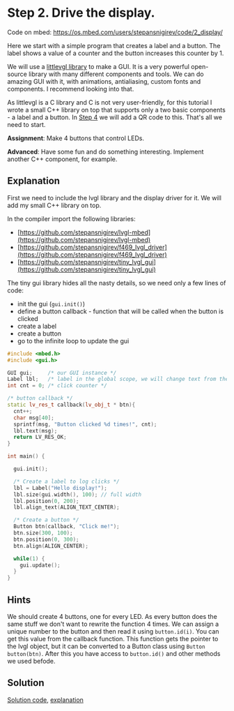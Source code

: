 # Step 2. Drive the display.

Code on mbed: https://os.mbed.com/users/stepansnigirev/code/2_display/

Here we start with a simple program that creates a label and a button. The label shows a value of a counter and the button increases this counter by 1.

We will use a [littlevgl library](https://littlevgl.com/) to make a GUI. It is a very powerful open-source library with many different components and tools. We can do amazing GUI with it, with animations, antialiasing, custom fonts and components. I recommend looking into that.

As littlevgl is a C library and C is not very user-friendly, for this tutorial I wrote a small C++ library on top that supports only a two basic components - a label and a button. In [Step 4](../4_qrcode/README.md) we will add a QR code to this. That's all we need to start.

**Assignment**: Make 4 buttons that control LEDs.

**Advanced**: Have some fun and do something interesting. Implement another C++ component, for example.

## Explanation

First we need to include the lvgl library and the display driver for it. We will add my small C++ library on top.

In the compiler import the following libraries:

- [https://github.com/stepansnigirev/lvgl-mbed](https://github.com/stepansnigirev/lvgl-mbed)
- [https://github.com/stepansnigirev/f469_lvgl_driver](https://github.com/stepansnigirev/f469_lvgl_driver)
- [https://github.com/stepansnigirev/tiny_lvgl_gui](https://github.com/stepansnigirev/tiny_lvgl_gui)

The tiny gui library hides all the nasty details, so we need only a few lines of code:

- init the gui (`gui.init()`)
- define a button callback - function that will be called when the button is clicked
- create a label
- create a button
- go to the infinite loop to update the gui

```cpp
#include <mbed.h>
#include <gui.h>

GUI gui;     /* our GUI instance */
Label lbl;   /* label in the global scope, we will change text from the button callback */
int cnt = 0; /* click counter */

/* button callback */
static lv_res_t callback(lv_obj_t * btn){
  cnt++;
  char msg[40];
  sprintf(msg, "Button clicked %d times!", cnt);
  lbl.text(msg);
  return LV_RES_OK;
}

int main() {

  gui.init();

  /* Create a label to log clicks */
  lbl = Label("Hello display!");
  lbl.size(gui.width(), 100); // full width
  lbl.position(0, 200);
  lbl.align_text(ALIGN_TEXT_CENTER);

  /* Create a button */
  Button btn(callback, "Click me!");
  btn.size(300, 100);
  btn.position(0, 300);
  btn.align(ALIGN_CENTER);

  while(1) {
    gui.update();
  }
}
```

## Hints

We should create 4 buttons, one for every LED. As every button does the same stuff we don't want to rewrite the function 4 times. We can assign a unique number to the button and then read it using `button.id(i)`. You can get this value from the callback function. This function gets the pointer to the lvgl object, but it can be converted to a Button class using `Button button(btn)`. After this you have access to `button.id()` and other methods we used befode.

## Solution

[Solution code](https://os.mbed.com/users/stepansnigirev/code/2_display_solved/), [explanation](./solved.md)
